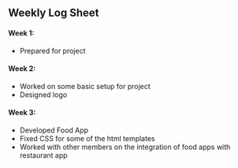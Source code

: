 ## Weekly Log Sheet

#### Week 1:
* Prepared for project

#### Week 2:
* Worked on some basic setup for project
* Designed logo

#### Week 3:
* Developed Food App
* Fixed CSS for some of the html templates
* Worked with other members on the integration of food apps with restaurant app